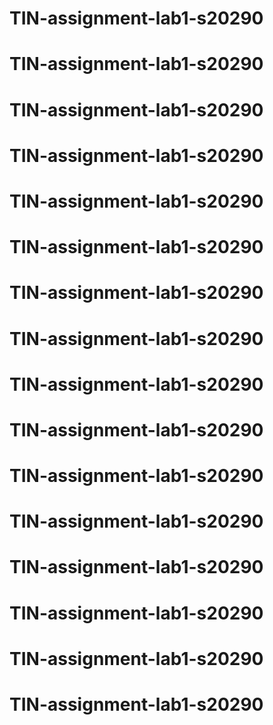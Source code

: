 # TIN-assignment-lab1-s20290
# TIN-assignment-lab1-s20290
# TIN-assignment-lab1-s20290
# TIN-assignment-lab1-s20290
# TIN-assignment-lab1-s20290
# TIN-assignment-lab1-s20290
# TIN-assignment-lab1-s20290
# TIN-assignment-lab1-s20290
# TIN-assignment-lab1-s20290
# TIN-assignment-lab1-s20290
# TIN-assignment-lab1-s20290
# TIN-assignment-lab1-s20290
# TIN-assignment-lab1-s20290
# TIN-assignment-lab1-s20290
# TIN-assignment-lab1-s20290
# TIN-assignment-lab1-s20290
